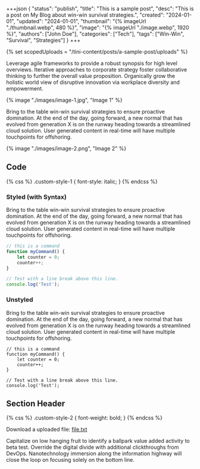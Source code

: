 +++json
{
  "status": "publish",
  "title": "This is a sample post",
  "desc": "This is a post on My Blog about win-win survival strategies.",
  "created": "2024-01-01",
  "updated": "2024-01-01",
  "thumbnail": "{% imageUrl "./thumbnail.webp", 480 %}",
  "image": "{% imageUrl "./image.webp", 1920 %}",
  "authors": ["John Doe"],
  "categories": ["Tech"],
  "tags": ["Win-Win", "Survival", "Strategies"]
}
+++

{% set scopedUploads = "/tini-content/posts/a-sample-post/uploads" %}

<style>
  {% getBundle "css" %}
</style>

Leverage agile frameworks to provide a robust synopsis for high level overviews. Iterative approaches to corporate strategy foster collaborative thinking to further the overall value proposition. Organically grow the holistic world view of disruptive innovation via workplace diversity and empowerment.

{% image "./images/image-1.jpg", "Image 1" %}

Bring to the table win-win survival strategies to ensure proactive domination. At the end of the day, going forward, a new normal that has evolved from generation X is on the runway heading towards a streamlined cloud solution. User generated content in real-time will have multiple touchpoints for offshoring.

{% image "./images/image-2.png", "Image 2" %}

## Code

{% css %}
  .custom-style-1 {
    font-style: italic;
  }
{% endcss %}

### Styled (with Syntax)

Bring to the table win-win survival strategies to ensure proactive domination. At the end of the day, going forward, a new normal that has evolved from generation X is on the runway heading towards a streamlined cloud solution. User generated content in real-time will have multiple touchpoints for offshoring.

```js
// this is a command
function myCommand() {
	let counter = 0;
	counter++;
}

// Test with a line break above this line.
console.log('Test');
```

### Unstyled

Bring to the table win-win survival strategies to ensure proactive domination. At the end of the day, going forward, a new normal that has evolved from generation X is on the runway heading towards a streamlined cloud solution. User generated content in real-time will have multiple touchpoints for offshoring.

```
// this is a command
function myCommand() {
	let counter = 0;
	counter++;
}

// Test with a line break above this line.
console.log('Test');
```

## Section Header

{% css %}
  .custom-style-2 {
    font-weight: bold;
  }
{% endcss %}

Download a uploaded file: <a href="{{scopedUploads}}/file.txt" target="_blank">file.txt</a>

Capitalize on low hanging fruit to identify a ballpark value added activity to beta test. Override the digital divide with additional clickthroughs from DevOps. Nanotechnology immersion along the information highway will close the loop on focusing solely on the bottom line.
